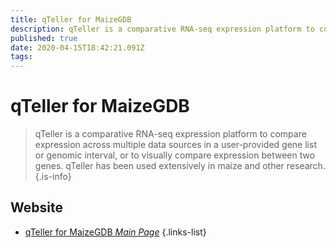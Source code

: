 ```yaml
---
title: qTeller for MaizeGDB
description: qTeller is a comparative RNA-seq expression platform to compare expression across multiple data sources in a user-provided gene list or genomic interval, or to visually compare expression between two genes.
published: true
date: 2020-04-15T18:42:21.091Z
tags: 
---
```


# qTeller for MaizeGDB

> qTeller is a comparative RNA-seq expression platform to compare expression across multiple data sources in a user-provided gene list or genomic interval, or to visually compare expression between two genes. qTeller has been used extensively in maize and other research.
{.is-info}



## Website

- [qTeller for MaizeGDB *Main Page*](https://qteller.maizegdb.org/)
{.links-list}

